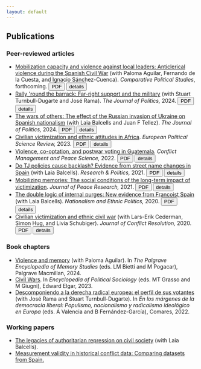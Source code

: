 ```yaml
---
layout: default
---
```


## Publications

### Peer-reviewed articles

* [Mobilization capacity and violence against local leaders: Anticlerical violence during the Spanish Civil War](https://doi.org/10.1177/00104140241269894) (with Paloma Aguilar, Fernando de la Cuesta, and Ignacio Sánchez-Cuenca). *Comparative Political Studies*, forthcoming. <a href="https://nbviewer.org/github/franvillamil/franvillamil.github.io/blob/master/files/pubs/2024_Aguilar_etal_preprint.pdf" target="_blank"><button type="button button1">PDF</button></a> <a href="./pubs/2024_aguilar_et_al.html"><button type="button button1">details</button></a>
* [Rally 'round the barrack: Far-right support and the military](https://doi.org/10.1086/727598) (with Stuart Turnbull-Dugarte and José Rama). *The Journal of Politics,* 2024. <a href="https://nbviewer.org/github/franvillamil/franvillamil.github.io/blob/master/files/pubs/2023_Villamil_TurnbullDugarte_Rama_preprint.pdf" target="_blank"><button type="button button1">PDF</button></a> <a href="./pubs/2024_villamil_turnbulldugarte_rama.html"><button type="button button1">details</button></a>
* [The wars of others: The effect of the Russian invasion of Ukraine on Spanish nationalism](https://doi.org/10.1086/726939) (with Laia Balcells and Juan F Tellez). *The Journal of Politics,* 2024. <a href="https://nbviewer.org/github/franvillamil/franvillamil.github.io/blob/master/files/pubs/2023_Balcells_Tellez_Villamil_preprint.pdf" target="_blank"><button type="button button1">PDF</button></a> <a href="./pubs/2024_balcells_tellez_villamil.html"><button type="button button1">details</button></a>
* [Civilian victimization and ethnic attitudes in Africa](https://doi.org/10.1017/S1755773923000097). *European Political Science Review,* 2023. <a href="https://www.cambridge.org/core/services/aop-cambridge-core/content/view/973528557583A9CB9A401109A6F15C20/S1755773923000097a.pdf/civilian-victimization-and-ethnic-attitudes-in-africa.pdf" target="_blank"><button type="button button1">PDF</button></a> <a href="./pubs/2023_villamil.html"><button type="button button1">details</button></a>
* [Violence, co-optation, and postwar voting in Guatemala](https://doi.org/10.1177/07388942211066539). *Conflict Management and Peace Science,* 2022. <a href="https://nbviewer.org/github/franvillamil/legacies_guatemala/blob/master/writing/preprint.pdf" target="_blank"><button type="button button1">PDF</button></a> <a href="./pubs/2022_villamil.html"><button type="button button1">details</button></a>
* [Do TJ policies cause backlash? Evidence from street name changes in Spain](https://doi.org/10.1177/20531680211058550) (with Laia Balcells). *Research & Politics,* 2021. <a href="https://journals.sagepub.com/doi/pdf/10.1177/20531680211058550" target="_blank"><button type="button button1">PDF</button></a> <a href="./pubs/2021_villamil_balcells.html"><button type="button button1">details</button></a>
* [Mobilizing memories: The social conditions of the long-term impact of victimization](https://doi.org/10.1177/0022343320912816). *Journal of Peace Research,* 2021. <a href="https://nbviewer.org/github/franvillamil/franvillamil.github.io/blob/master/files/pubs/2021_Villamil_preprint.pdf" target="_blank"><button type="button button1">PDF</button></a> <a href="./pubs/2021_villamil.html"><button type="button button1">details</button></a>
* [The double logic of internal purges: New evidence from Francoist Spain](https://doi.org/10.1080/13537113.2020.1795451) (with Laia Balcells). *Nationalism and Ethnic Politics,* 2020. <a href="https://nbviewer.org/github/franvillamil/franvillamil.github.io/blob/master/files/pubs/2020_Balcells_Villamil_preprint.pdf" target="_blank"><button type="button button1">PDF</button></a> <a href="./pubs/2020_balcells_villamil.html"><button type="button button1">details</button></a>
* [Civilian victimization and ethnic civil war](https://doi.org/10.1177/0022002719898873) (with Lars-Erik Cederman, Simon Hug, and Livia Schubiger). *Journal of Conflict Resolution,* 2020. <a href="https://nbviewer.org/github/franvillamil/franvillamil.github.io/blob/master/files/pubs/2020_Cederman_etal_preprint.pdf" target="_blank"><button type="button button1">PDF</button></a> <a href="./pubs/2020_cederman_et_al.html"><button type="button button1">details</button></a>

### Book chapters

* [Violence and memory](https://doi.org/10.1007/978-3-030-93789-8_49-1) (with Paloma Aguilar). In *The Palgrave Encyclopedia of Memory Studies* (eds. LM Bietti and M Pogacar), Palgrave Macmillan, 2024.
* [Civil Wars](https://doi.org/10.4337/9781803921235.00020). In *Encyclopedia of Political Sociology* (eds. MT Grasso and M Giugni), Edward Elgar, 2023.
* [Descomponiendo a la derecha radical europea: el perfil de sus votantes](https://www.comares.com/libro/en-los-margenes-de-la-democracia-liberal_143816/) (with José Rama and Stuart Turnbull-Dugarte). In *En los márgenes de la democracia liberal: Populismo, nacionalismo y radicalismo ideológico en Europa* (eds. Á Valencia and B Fernández-García), Comares, 2022.

### Working papers

* [The legacies of authoritarian repression on civil society](https://doi.org/10.35188/UNU-WIDER/2023/309-3) (with Laia Balcells).
* [Measurement validity in historical conflict data: Comparing datasets from Spain.](https://osf.io/c6wgk/)